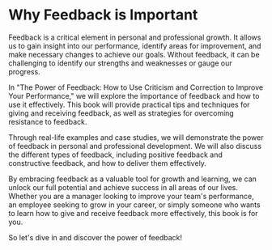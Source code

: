 Why Feedback is Important
=======================================

Feedback is a critical element in personal and professional growth. It allows us to gain insight into our performance, identify areas for improvement, and make necessary changes to achieve our goals. Without feedback, it can be challenging to identify our strengths and weaknesses or gauge our progress.

In "The Power of Feedback: How to Use Criticism and Correction to Improve Your Performance," we will explore the importance of feedback and how to use it effectively. This book will provide practical tips and techniques for giving and receiving feedback, as well as strategies for overcoming resistance to feedback.

Through real-life examples and case studies, we will demonstrate the power of feedback in personal and professional development. We will also discuss the different types of feedback, including positive feedback and constructive feedback, and how to deliver them effectively.

By embracing feedback as a valuable tool for growth and learning, we can unlock our full potential and achieve success in all areas of our lives. Whether you are a manager looking to improve your team's performance, an employee seeking to grow in your career, or simply someone who wants to learn how to give and receive feedback more effectively, this book is for you.

So let's dive in and discover the power of feedback!
